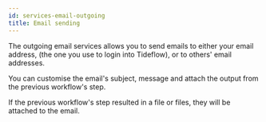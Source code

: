 ```yaml
---
id: services-email-outgoing
title: Email sending
---
```


The outgoing email services allows you to send emails to either your email address,
(the one you use to login into Tideflow), or to others' email addresses.

You can customise the email's subject, message and attach the output from the previous
workflow's step.

If the previous workflow's step resulted in a file or files, they will be attached to the
email.
